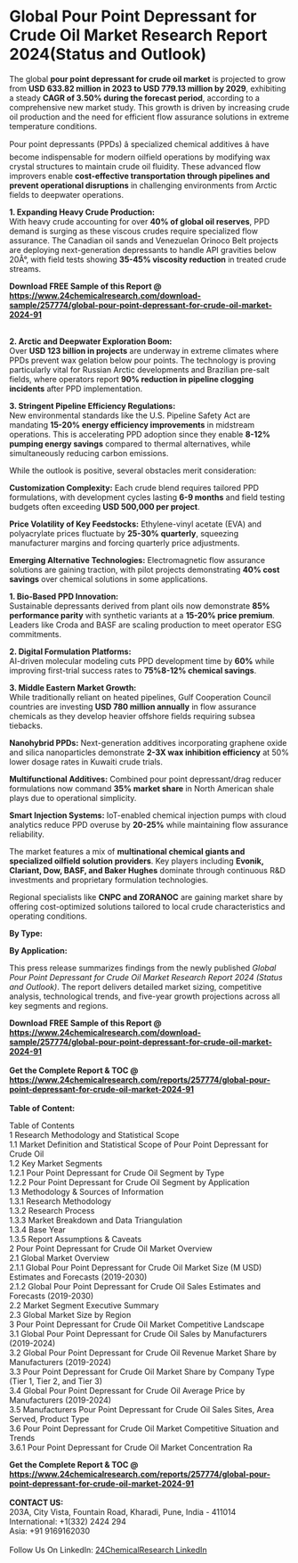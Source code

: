 <h1>Global Pour Point Depressant for Crude Oil Market Research Report 2024(Status and Outlook)</h1><p>The global <strong>pour point depressant for crude oil market</strong> is projected to grow from <strong>USD 633.82 million in 2023 to USD 779.13 million by 2029</strong>, exhibiting a steady <strong>CAGR of 3.50% during the forecast period</strong>, according to a comprehensive new market study. This growth is driven by increasing crude oil production and the need for efficient flow assurance solutions in extreme temperature conditions.</p><p>Pour point depressants (PPDs) â specialized chemical additives â have become indispensable for modern oilfield operations by modifying wax crystal structures to maintain crude oil fluidity. These advanced flow improvers enable <strong>cost-effective transportation through pipelines and prevent operational disruptions</strong> in challenging environments from Arctic fields to deepwater operations.</p><p><strong>1. Expanding Heavy Crude Production:</strong><br>
With heavy crude accounting for over <strong>40% of global oil reserves</strong>, PPD demand is surging as these viscous crudes require specialized flow assurance. The Canadian oil sands and Venezuelan Orinoco Belt projects are deploying next-generation depressants to handle API gravities below 20Â°, with field tests showing <strong>35-45% viscosity reduction</strong> in treated crude streams.</p><div><b>Download FREE Sample of this Report @ 
            <a href="https://www.24chemicalresearch.com/download-sample/257774/global-pour-point-depressant-for-crude-oil-market-2024-91">
            https://www.24chemicalresearch.com/download-sample/257774/global-pour-point-depressant-for-crude-oil-market-2024-91</a></b></div><br><p><strong>2. Arctic and Deepwater Exploration Boom:</strong><br>
Over <strong>USD 123 billion in projects</strong> are underway in extreme climates where PPDs prevent wax gelation below pour points. The technology is proving particularly vital for Russian Arctic developments and Brazilian pre-salt fields, where operators report <strong>90% reduction in pipeline clogging incidents</strong> after PPD implementation.</p><p><strong>3. Stringent Pipeline Efficiency Regulations:</strong><br>
New environmental standards like the U.S. Pipeline Safety Act are mandating <strong>15-20% energy efficiency improvements</strong> in midstream operations. This is accelerating PPD adoption since they enable <strong>8-12% pumping energy savings</strong> compared to thermal alternatives, while simultaneously reducing carbon emissions.</p><p>While the outlook is positive, several obstacles merit consideration:</p><p><strong>Customization Complexity:</strong> Each crude blend requires tailored PPD formulations, with development cycles lasting <strong>6-9 months</strong> and field testing budgets often exceeding <strong>USD 500,000 per project</strong>.</p><p><strong>Price Volatility of Key Feedstocks:</strong> Ethylene-vinyl acetate (EVA) and polyacrylate prices fluctuate by <strong>25-30% quarterly</strong>, squeezing manufacturer margins and forcing quarterly price adjustments.</p><p><strong>Emerging Alternative Technologies:</strong> Electromagnetic flow assurance solutions are gaining traction, with pilot projects demonstrating <strong>40% cost savings</strong> over chemical solutions in some applications.</p><p><strong>1. Bio-Based PPD Innovation:</strong><br>
Sustainable depressants derived from plant oils now demonstrate <strong>85% performance parity</strong> with synthetic variants at a <strong>15-20% price premium</strong>. Leaders like Croda and BASF are scaling production to meet operator ESG commitments.</p><p><strong>2. Digital Formulation Platforms:</strong><br>
AI-driven molecular modeling cuts PPD development time by <strong>60%</strong> while improving first-trial success rates to <strong>75%8-12% chemical savings</strong>.</p><p><strong>3. Middle Eastern Market Growth:</strong><br>
While traditionally reliant on heated pipelines, Gulf Cooperation Council countries are investing <strong>USD 780 million annually</strong> in flow assurance chemicals as they develop heavier offshore fields requiring subsea tiebacks.</p><p><strong>Nanohybrid PPDs:</strong> Next-generation additives incorporating graphene oxide and silica nanoparticles demonstrate <strong>2-3X wax inhibition efficiency</strong> at 50% lower dosage rates in Kuwaiti crude trials.</p><p><strong>Multifunctional Additives:</strong> Combined pour point depressant/drag reducer formulations now command <strong>35% market share</strong> in North American shale plays due to operational simplicity.</p><p><strong>Smart Injection Systems:</strong> IoT-enabled chemical injection pumps with cloud analytics reduce PPD overuse by <strong>20-25%</strong> while maintaining flow assurance reliability.</p><p>The market features a mix of <strong>multinational chemical giants and specialized oilfield solution providers</strong>. Key players including <strong>Evonik, Clariant, Dow, BASF, and Baker Hughes</strong> dominate through continuous R&amp;D investments and proprietary formulation technologies.</p><p>Regional specialists like <strong>CNPC and ZORANOC</strong> are gaining market share by offering cost-optimized solutions tailored to local crude characteristics and operating conditions.</p><p><strong>By Type:</strong></p><p><strong>By Application:</strong></p><p>This press release summarizes findings from the newly published <em>Global Pour Point Depressant for Crude Oil Market Research Report 2024 (Status and Outlook)</em>. The report delivers detailed market sizing, competitive analysis, technological trends, and five-year growth projections across all key segments and regions.</p><div><b>Download FREE Sample of this Report @ 
            <a href="https://www.24chemicalresearch.com/download-sample/257774/global-pour-point-depressant-for-crude-oil-market-2024-91">
            https://www.24chemicalresearch.com/download-sample/257774/global-pour-point-depressant-for-crude-oil-market-2024-91</a></b></div><br><div><b>Get the Complete Report & TOC @ 
            <a href="https://www.24chemicalresearch.com/reports/257774/global-pour-point-depressant-for-crude-oil-market-2024-91">
            https://www.24chemicalresearch.com/reports/257774/global-pour-point-depressant-for-crude-oil-market-2024-91</a></b></div><br>
            <b>Table of Content:</b><p>Table of Contents<br />
1 Research Methodology and Statistical Scope<br />
1.1 Market Definition and Statistical Scope of Pour Point Depressant for Crude Oil<br />
1.2 Key Market Segments<br />
1.2.1 Pour Point Depressant for Crude Oil Segment by Type<br />
1.2.2 Pour Point Depressant for Crude Oil Segment by Application<br />
1.3 Methodology & Sources of Information<br />
1.3.1 Research Methodology<br />
1.3.2 Research Process<br />
1.3.3 Market Breakdown and Data Triangulation<br />
1.3.4 Base Year<br />
1.3.5 Report Assumptions & Caveats<br />
2 Pour Point Depressant for Crude Oil Market Overview<br />
2.1 Global Market Overview<br />
2.1.1 Global Pour Point Depressant for Crude Oil Market Size (M USD) Estimates and Forecasts (2019-2030)<br />
2.1.2 Global Pour Point Depressant for Crude Oil Sales Estimates and Forecasts (2019-2030)<br />
2.2 Market Segment Executive Summary<br />
2.3 Global Market Size by Region<br />
3 Pour Point Depressant for Crude Oil Market Competitive Landscape<br />
3.1 Global Pour Point Depressant for Crude Oil Sales by Manufacturers (2019-2024)<br />
3.2 Global Pour Point Depressant for Crude Oil Revenue Market Share by Manufacturers (2019-2024)<br />
3.3 Pour Point Depressant for Crude Oil Market Share by Company Type (Tier 1, Tier 2, and Tier 3)<br />
3.4 Global Pour Point Depressant for Crude Oil Average Price by Manufacturers (2019-2024)<br />
3.5 Manufacturers Pour Point Depressant for Crude Oil Sales Sites, Area Served, Product Type<br />
3.6 Pour Point Depressant for Crude Oil Market Competitive Situation and Trends<br />
3.6.1 Pour Point Depressant for Crude Oil Market Concentration Ra</p><div><b>Get the Complete Report & TOC @ 
            <a href="https://www.24chemicalresearch.com/reports/257774/global-pour-point-depressant-for-crude-oil-market-2024-91">
            https://www.24chemicalresearch.com/reports/257774/global-pour-point-depressant-for-crude-oil-market-2024-91</a></b></div><br><b>CONTACT US:</b><br>
            203A, City Vista, Fountain Road, Kharadi, Pune, India - 411014<br>
            International: +1(332) 2424 294<br>
            Asia: +91 9169162030 <br><br>
            Follow Us On LinkedIn: <a href="https://www.linkedin.com/company/24chemicalresearch/">24ChemicalResearch LinkedIn</a>